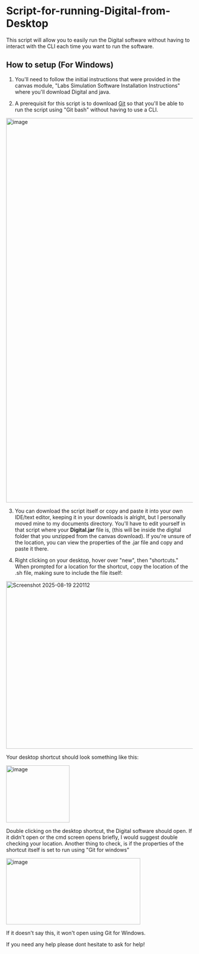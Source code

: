 # Script-for-running-Digital-from-Desktop
This script will allow you to easily run the Digital software without having to interact with the CLI each time you want to run the software. 

## How to setup (**For Windows**)
1. You'll need to follow the initial instructions that were provided in the canvas module, "Labs Simulation Software Installation Instructions" where you'll download Digital and java.
 
2. A prerequisit for this script is to download [Git](https://git-scm.com/downloads) so that you'll be able to run the script using "Git bash" without having to use a CLI.

<img width="1080" height="1037" alt="image" src="https://github.com/user-attachments/assets/7e73c925-a687-46a2-8823-0aa6d572dca3" />


3. You can download the script itself or copy and paste it into your own IDE/text editor, keeping it in your downloads is alright, but I personally moved mine to my documents directory. You'll have to edit yourself in that script where your **Digital.jar** file is, (this will be inside the digital folder that you unzipped from the canvas download). If you're unsure of the location, you can view the properties of the .jar file and copy and paste it there.

4. Right clicking on your desktop, hover over "new", then "shortcuts." When prompted for a location for the shortcut, copy the location of the .sh file, making sure to include the file itself:
<img width="615" height="452" alt="Screenshot 2025-08-19 220112" src="https://github.com/user-attachments/assets/a1d43d86-82ee-40ff-8c3e-125ab667a74b" />

Your desktop shortcut should look something like this:

<img width="171" height="154" alt="image" src="https://github.com/user-attachments/assets/92d13814-7e60-42f8-95e0-19ff0ad82e3a" />

Double clicking on the desktop shortcut, the Digital software should open. If it didn't open or the cmd screen opens briefly, I would suggest double checking your location. Another thing to check, is if the properties of the shortcut itself is set to run using "Git for windows"

<img width="362" height="179" alt="image" src="https://github.com/user-attachments/assets/5ebd3dc0-ff85-44b0-b48e-dddb92954406" />

If it doesn't say this, it won't open using Git for Windows.


If you need any help please dont hesitate to ask for help!
